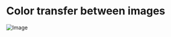 # Color transfer between images

![Image](https://github.com/user-attachments/assets/8742e191-6ce5-49c8-ad0d-bd0d41458866)